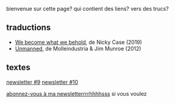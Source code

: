 bienvenue sur cette page? qui contient des liens? vers des trucs?

## traductions

- [We become what we behold](/wbwwb/), de Nicky Case (2019)
- [Unmanned](/unmanned/), de Molleindustria & Jim Munroe
  (2012)

## textes

[newsletter #9](/news/9)
[newsletter #10](/news/10)

[abonnez-vous à ma newsletterrrrhhhhsss](https://shh.ovh) si vous voulez
